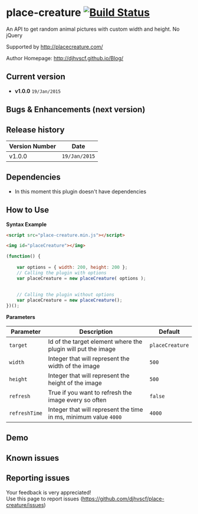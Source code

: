 # place-creature [![Build Status](https://travis-ci.org/djhvscf/place-creature.svg?branch=master)](https://travis-ci.org/djhvscf/place-creature)
An API to get random animal pictures with custom width and height. No jQuery

Supported by http://placecreature.com/

Author Homepage:      http://djhvscf.github.io/Blog/<br />

## Current version
* **v1.0.0** `19/Jan/2015`

## Bugs & Enhancements (next version)

## Release history

| Version Number  | Date          |
| --------------- | -----------   |
| v1.0.0		  |	`19/Jan/2015` |

## Dependencies
* In this moment this plugin doesn't have dependencies

## How to Use


**Syntax Example**  
```html
<script src="place-creature.min.js"></script>

<img id="placeCreature"></img>
```
```javascript
(function() {
	
	var options = { width: 200, height: 200 };
	// Calling the plugin with options
	var placeCreature = new placeCreature( options );
	
	
	// Calling the plugin without options
	var placeCreature = new placeCreature();
})();
```
	
**Parameters**   

| Parameter | Description | Default |
| ----------| ----------- | ------- |
| `target` | Id of the target element where the plugin will put the image | `placeCreature` |
| `width`  | Integer that will represent the width of the image | `500` |
| `height` | Integer that will represent the height of the image | `500` |
| `refresh` | True if you want to refresh the image every so often | `false` |
| `refreshTime` | Integer that will represent the time in ms, minimum value `4000` | `4000` |


## Demo

## Known issues

## Reporting issues
Your feedback is very appreciated! <br />
Use this page to report issues (https://github.com/djhvscf/place-creature/issues)
